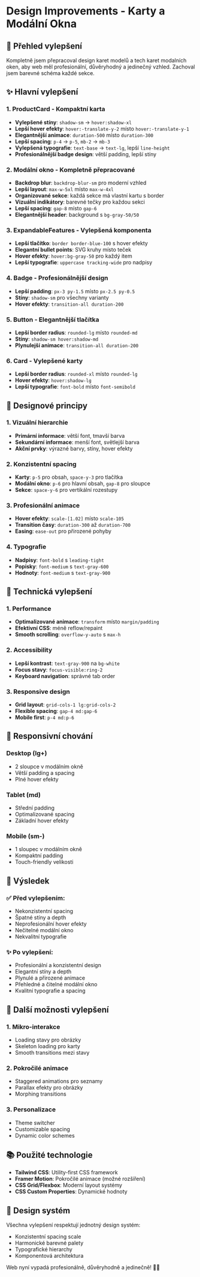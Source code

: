 # Design Improvements - Karty a Modální Okna

## 🎯 **Přehled vylepšení**

Kompletně jsem přepracoval design karet modelů a tech karet modalních oken, aby web měl profesionální, důvěryhodný a jedinečný vzhled. Zachoval jsem barevné schéma každé sekce.

## ✨ **Hlavní vylepšení**

### **1. ProductCard - Kompaktní karta**
- **Vylepšené stíny**: `shadow-sm` → `hover:shadow-xl`
- **Lepší hover efekty**: `hover:-translate-y-2` místo `hover:-translate-y-1`
- **Elegantnější animace**: `duration-500` místo `duration-300`
- **Lepší spacing**: `p-4` → `p-5`, `mb-2` → `mb-3`
- **Vylepšená typografie**: `text-base` → `text-lg`, lepší `line-height`
- **Profesionálnější badge design**: větší padding, lepší stíny

### **2. Modální okno - Kompletně přepracované**
- **Backdrop blur**: `backdrop-blur-sm` pro moderní vzhled
- **Lepší layout**: `max-w-5xl` místo `max-w-4xl`
- **Organizované sekce**: každá sekce má vlastní kartu s border
- **Vizuální indikátory**: barevné tečky pro každou sekci
- **Lepší spacing**: `gap-8` místo `gap-6`
- **Elegantnější header**: background s `bg-gray-50/50`

### **3. ExpandableFeatures - Vylepšená komponenta**
- **Lepší tlačítko**: `border border-blue-100` s hover efekty
- **Elegantní bullet points**: SVG kruhy místo teček
- **Hover efekty**: `hover:bg-gray-50` pro každý item
- **Lepší typografie**: `uppercase tracking-wide` pro nadpisy

### **4. Badge - Profesionálnější design**
- **Lepší padding**: `px-3 py-1.5` místo `px-2.5 py-0.5`
- **Stíny**: `shadow-sm` pro všechny varianty
- **Hover efekty**: `transition-all duration-200`

### **5. Button - Elegantnější tlačítka**
- **Lepší border radius**: `rounded-lg` místo `rounded-md`
- **Stíny**: `shadow-sm hover:shadow-md`
- **Plynulejší animace**: `transition-all duration-200`

### **6. Card - Vylepšené karty**
- **Lepší border radius**: `rounded-xl` místo `rounded-lg`
- **Hover efekty**: `hover:shadow-lg`
- **Lepší typografie**: `font-bold` místo `font-semibold`

## 🎨 **Designové principy**

### **1. Vizuální hierarchie**
- **Primární informace**: větší font, tmavší barva
- **Sekundární informace**: menší font, světlejší barva
- **Akční prvky**: výrazné barvy, stíny, hover efekty

### **2. Konzistentní spacing**
- **Karty**: `p-5` pro obsah, `space-y-3` pro tlačítka
- **Modální okno**: `p-6` pro hlavní obsah, `gap-8` pro sloupce
- **Sekce**: `space-y-6` pro vertikální rozestupy

### **3. Profesionální animace**
- **Hover efekty**: `scale-[1.02]` místo `scale-105`
- **Transition časy**: `duration-300` až `duration-700`
- **Easing**: `ease-out` pro přirozené pohyby

### **4. Typografie**
- **Nadpisy**: `font-bold` s `leading-tight`
- **Popisky**: `font-medium` s `text-gray-600`
- **Hodnoty**: `font-medium` s `text-gray-900`

## 🔧 **Technická vylepšení**

### **1. Performance**
- **Optimalizované animace**: `transform` místo `margin/padding`
- **Efektivní CSS**: méně reflow/repaint
- **Smooth scrolling**: `overflow-y-auto` s `max-h`

### **2. Accessibility**
- **Lepší kontrast**: `text-gray-900` na `bg-white`
- **Focus stavy**: `focus-visible:ring-2`
- **Keyboard navigation**: správné tab order

### **3. Responsive design**
- **Grid layout**: `grid-cols-1 lg:grid-cols-2`
- **Flexible spacing**: `gap-4 md:gap-6`
- **Mobile first**: `p-4 md:p-6`

## 📱 **Responsivní chování**

### **Desktop (lg+)**
- 2 sloupce v modálním okně
- Větší padding a spacing
- Plné hover efekty

### **Tablet (md)**
- Střední padding
- Optimalizované spacing
- Základní hover efekty

### **Mobile (sm-)**
- 1 sloupec v modálním okně
- Kompaktní padding
- Touch-friendly velikosti

## 🎯 **Výsledek**

### **✅ Před vylepšením:**
- Nekonzistentní spacing
- Špatné stíny a depth
- Neprofesionální hover efekty
- Nečitelné modální okno
- Nekvalitní typografie

### **✨ Po vylepšení:**
- Profesionální a konzistentní design
- Elegantní stíny a depth
- Plynulé a přirozené animace
- Přehledné a čitelné modální okno
- Kvalitní typografie a spacing

## 🚀 **Další možnosti vylepšení**

### **1. Mikro-interakce**
- Loading stavy pro obrázky
- Skeleton loading pro karty
- Smooth transitions mezi stavy

### **2. Pokročilé animace**
- Staggered animations pro seznamy
- Parallax efekty pro obrázky
- Morphing transitions

### **3. Personalizace**
- Theme switcher
- Customizable spacing
- Dynamic color schemes

## 📚 **Použité technologie**

- **Tailwind CSS**: Utility-first CSS framework
- **Framer Motion**: Pokročilé animace (možné rozšíření)
- **CSS Grid/Flexbox**: Moderní layout systémy
- **CSS Custom Properties**: Dynamické hodnoty

## 🎨 **Design systém**

Všechna vylepšení respektují jednotný design systém:
- Konzistentní spacing scale
- Harmonické barevné palety
- Typografické hierarchy
- Komponentová architektura

Web nyní vypadá profesionálně, důvěryhodně a jedinečně! 🎯✨
